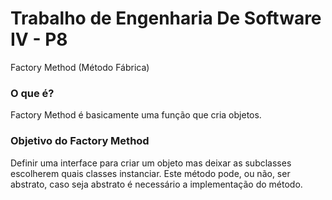 # Trabalho de Engenharia De Software IV - P8 

Factory Method (Método Fábrica)

### O que é?
Factory Method é basicamente uma função que cria objetos.

### Objetivo do Factory Method
Definir uma interface para criar um objeto mas deixar as subclasses escolherem quais classes instanciar. 
Este método pode, ou não, ser abstrato, caso seja abstrato é necessário a implementação do método.

